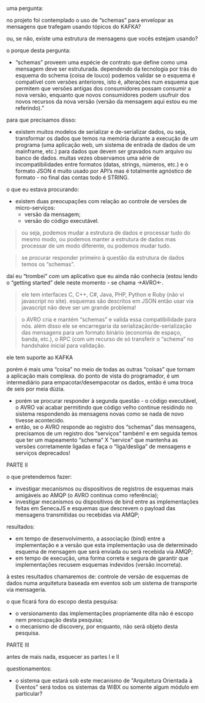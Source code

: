uma pergunta:

no projeto foi contemplado o uso de “schemas” para envelopar as mensagens que trafegam usando tópicos do KAFKA?

ou, se não, existe uma estrutura de mensagens que vocês estejam usando?


o porque desta pergunta:

* “schemas” proveem uma espécie de contrato que define como uma mensagem deve ser estruturada. dependendo da tecnologia por trás do esquema do schema (coisa de louco) podemos validar se o esquema é compatível com versões anteriores, isto é, alterações num esquema que permitem que versões antigas dos consumidores possam consumir a nova versão, enquanto que novos consumidores podem usufruir dos novos recursos da nova versão (versão da mensagem aqui estou eu me referindo).”

para que precisamos disso:

* existem muitos modelos de serializar e de-serializar dados, ou seja, transformar os dados que temos na memória durante a execução de um programa (uma aplicação web, um sistema de entrada de dados de um mainframe, etc.) para dados que devem ser gravados num arquivo ou banco de dados. muitas vezes observamos uma série de incompatibilidades entre formatos (datas, strings, números, etc.) e o formato JSON é muito usado por API’s mas é totalmente agnóstico de formato - no final das contas todo é STRING.

o que eu estava procurando:

* existem duas preocupações com relação ao controle de versões de micro-serviços:
    * versão da mensagem;
    * versão do código executável.

> ou seja, podemos mudar a estrutura de dados e processar tudo do mesmo modo, ou podemos manter a estrutura de dados mas processar de um modo diferente, ou podemos mudar tudo.

> se procurar responder primeiro à questão da estrutura de dados temos os “schemas”.

daí eu “trombei” com um aplicativo que eu ainda não conhecia (estou lendo o “getting started” dele neste momento - se chama ->AVRO<-.

> ele tem interfaces C, C++, C#, Java, PHP, Python e Ruby (não vi javascript no site). esquemas são descritos em JSON então usar via javascript não deve ser um grande problema!

> o AVRO cria e mantém “schemas” e valida essa compatibilidade para nós. além disso ele se encarregaria da serialização/de-serialização das mensagens para um formato binário (economia de espaço, banda, etc.), o RPC (com um recurso de só transferir o “schema” no handshake inicial para validação.

ele tem suporte ao KAFKA

porém é mais uma “coisa” no meio de todas as outras “coisas” que tornam a aplicação mais complexa. do ponto de vista do programador, é um intermediário para empacotar/desempacotar os dados, então é uma troca de seis por meia dúzia.

* porém se procurar responder à segunda questão - o código executável, o AVRO vai acabar permitindo que código velho continue residindo no sistema respondendo às mensagens novas como se nada de novo tivesse acontecido.
* então, se o AVRO responde ao registro dos “schemas” das mensagens, precisamos de um registro dos “serviços” também! e em seguida temos que ter um mapeamento “schema” X “service” que mantenha as versões corretamente ligadas e faça o “liga/desliga” de mensagens e serviços deprecados!



PARTE II


o que pretendemos fazer:
* investigar mecanismos ou dispositivos de registros de esquemas mais amigáveis ao AMQP (o AVRO continua como referência);
* investigar mecanismos ou dispositivos de bind entre as implementações feitas em SenecaJS e esquemas que descrevem o payload das mensagens transmitidas ou recebidas via AMQP;

resultados:
* em tempo de desenvolvimento, a associação (bind) entre a implementação e a versão que esta implementação usa de determinado esquema de mensagem que será enviada ou será recebida via AMQP;
* em tempo de execução, uma forma correta e segura de garantir que implementações recusem esquemas indevidos (versão incorreta).

à estes resultados chamaremos de: controle de versão de esquemas de dados numa arquitetura baseada em eventos sob um sistema de transporte via mensageria.

o que ficará fora do escopo desta pesquisa:
* o versionamento das implementações propriamente dita não é escopo nem preocupação desta pesquisa;
* o mecanismo de discovery, por enquanto, não será objeto desta pesquisa.



PARTE III


antes de mais nada, esquecer as partes I e II

questionamentos:

* o sistema que estará sob este mecanismo de "Arquitetura Orientada à Eventos" será todos os sistemas da WiBX ou somente algum módulo em particular?
